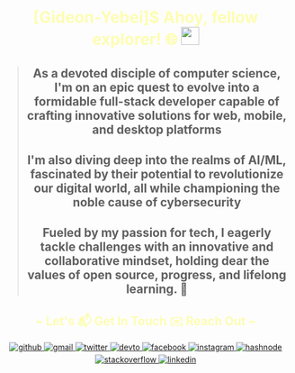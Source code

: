 <!-- markdownlint-disable MD045 -->
<!-- markdownlint-disable MD033 -->
<!-- markdownlint-disable MD041 -->
#

<div align="center">

<h1 align="center" style="color: #ff25;">
 [Gideon-Yebei]$ Ahoy, fellow explorer! 🌐 <img src="https://github.com/blackcater/blackcater/raw/main/images/Hi.gif" height="32" />
</h1>

>##  As a devoted disciple of computer science, I'm on an epic quest to evolve into a formidable full-stack developer capable of crafting innovative solutions for web, mobile, and desktop platforms
>
>## I'm also diving deep into the realms of AI/ML, fascinated by their potential to revolutionize our digital world, all while championing the noble cause of cybersecurity
>
>## Fueled by my passion for tech, I eagerly tackle challenges with an innovative and collaborative mindset, holding dear the values of **open source, progress, and lifelong learning. 🚀**

</div>

<h2 align="center" style="color: #ff25;">
~ Let's 📬 Get In Touch ✉️ Reach Out ~
</h2>

<div align="center">

<a href="https://github.com/Gideon-Yebei" target="_blank">
 <img
      src=https://img.shields.io/badge/github-%2324292e.svg?&style=for-the-badge&logo=github&logoColor=black
      alt=github style="margin-bottom: 5px;"
/>
</a>
<a href="mailto:hk-axl-coder@proton.me" target="_blank">
<img
      src=https://img.shields.io/badge/gmail-%2324292e.svg?&style=for-the-badge&logo=gmail logoColor=red
      alt=gmail style="margin-bottom: 5px;"
/>
</a>
<a href="https://twitter.com/GideonYebei" target="_blank">
<img
      src=https://img.shields.io/badge/twitter-%2300acee.svg?&style=for-the-badge&logo=twitter&logoColor=lightgrey
      alt=twitter style="margin-bottom: 5px;"
/>
</a>
<a href="https://dev.to/HK-AXL-CODER" target="_blank">
<img
      src=https://img.shields.io/badge/dev.to-%2308090A.svg?&style=for-the-badge&logo=dev.to&logoColor=white
      alt=devto style="margin-bottom: 5px;"
/>
</a>
<a href="https://m.facebook.com/profile.php/?id=100088037815575" target="_blank">
<img
      src=https://img.shields.io/badge/facebook-%232E87FB.svg?&style=for-the-badge&logo=facebook&logoColor=white
      alt=facebook style="margin-bottom: 5px;"
/>
</a>
<a href="https://www.instagram.com/calcare_spellbound/" target="_blank">
<img
      src=https://img.shields.io/badge/instagram-%23000000.svg?&style=for-the-badge&logo=instagram&logoColor=green
      alt=instagram style="margin-bottom: 5px;"
/>
</a>
<a href="https://hashnode.com/@ZenithNova" target="_blank">
<img
      src=https://img.shields.io/badge/hashnode-%232962FF.svg?&style=for-the-badge&logo=hashnode&logoColor=white
      alt=hashnode style="margin-bottom: 5px;"
/>
</a>
<a href="https://stackoverflow.com/users/HK-AXL-CODER" target="_blank">
<img
      src=https://img.shields.io/badge/stackoverflow-%23F28032.svg?&style=for-the-badge&logo=stackoverflow&logoColor=white
      alt=stackoverflow style="margin-bottom: 5px;"
/>
</a>
<a href="https://linkedin.com/in/gideon-yebei" target="_blank">
<img
      src=https://img.shields.io/badge/linkedin-%231E77B5.svg?&style=for-the-badge&logo=linkedin&logoColor=blue
      alt=linkedin style="margin-bottom: 5px;"
/>
</a>

</div>
